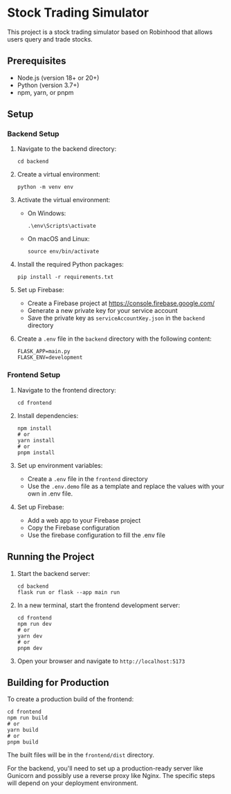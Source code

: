 # Stock Trading Simulator

This project is a stock trading simulator based on Robinhood that allows users query and trade stocks.

## Prerequisites

- Node.js (version 18+ or 20+)
- Python (version 3.7+)
- npm, yarn, or pnpm

## Setup

### Backend Setup

1. Navigate to the backend directory:

   ```
   cd backend
   ```

2. Create a virtual environment:

   ```
   python -m venv env
   ```

3. Activate the virtual environment:

   - On Windows:
     ```
     .\env\Scripts\activate
     ```
   - On macOS and Linux:
     ```
     source env/bin/activate
     ```

4. Install the required Python packages:

   ```
   pip install -r requirements.txt
   ```

5. Set up Firebase:

   - Create a Firebase project at https://console.firebase.google.com/
   - Generate a new private key for your service account
   - Save the private key as `serviceAccountKey.json` in the `backend` directory

6. Create a `.env` file in the `backend` directory with the following content:
   ```
   FLASK_APP=main.py
   FLASK_ENV=development
   ```

### Frontend Setup

1. Navigate to the frontend directory:

   ```
   cd frontend
   ```

2. Install dependencies:

   ```
   npm install
   # or
   yarn install
   # or
   pnpm install
   ```

3. Set up environment variables:

   - Create a `.env` file in the `frontend` directory
   - Use the `.env.demo` file as a template and replace the values with your own in .env file.

4. Set up Firebase:
   - Add a web app to your Firebase project
   - Copy the Firebase configuration
   - Use the firebase configuration to fill the .env file

## Running the Project

1. Start the backend server:

   ```
   cd backend
   flask run or flask --app main run
   ```

2. In a new terminal, start the frontend development server:

   ```
   cd frontend
   npm run dev
   # or
   yarn dev
   # or
   pnpm dev
   ```

3. Open your browser and navigate to `http://localhost:5173`

## Building for Production

To create a production build of the frontend:

```
cd frontend
npm run build
# or
yarn build
# or
pnpm build
```

The built files will be in the `frontend/dist` directory.

For the backend, you'll need to set up a production-ready server like Gunicorn and possibly use a reverse proxy like Nginx. The specific steps will depend on your deployment environment.

